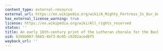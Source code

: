 ```yaml
---
content_type: external-resource
external_url: https://en.wikipedia.org/wiki/A_Mighty_Fortress_Is_Our_God#/media/File:Walter_Ein_feste_manuscript_folio_154v.jpg
has_external_license_warning: true
license: https://en.wikipedia.org/wiki/All_rights_reserved
status: ''
title: An early 16th-century print of the Lutheran chorale for the Bach example
uid: b26bb007-56b5-4bf3-8c05-c0202aced8f5
wayback_url: ''
---
```

